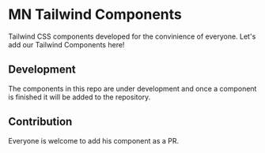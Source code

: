 # MN Tailwind Components
Tailwind CSS components developed for the convinience of everyone. Let's add our Tailwind Components here!
  
## Development  
The components in this repo are under development and once a component is finished it will be added to the repository.

## Contribution  
Everyone is welcome to add his component as a PR.
